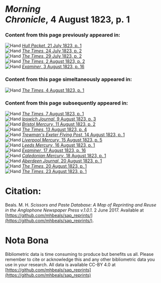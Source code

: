 # *Morning Chronicle*, 4 August 1823, p. 1  
  
### Content from this page previously appeared in:  
![Hand](http://scissorsandpaste.net/wp-content/uploads/2017/06/smallhandpointer.png) [*Hull Packet*, 21 July 1823, p. 1](https://mhbeals.github.io/sap_html/Hull-Packet/Hull-Packet-21-July-1823-p-1)  
![Hand](http://scissorsandpaste.net/wp-content/uploads/2017/06/smallhandpointer.png) [*The Times*, 24 July 1823, p. 2](https://mhbeals.github.io/sap_html/The-Times/The-Times-24-July-1823-p-2)  
![Hand](http://scissorsandpaste.net/wp-content/uploads/2017/06/smallhandpointer.png) [*The Times*, 29 July 1823, p. 2](https://mhbeals.github.io/sap_html/The-Times/The-Times-29-July-1823-p-2)  
![Hand](http://scissorsandpaste.net/wp-content/uploads/2017/06/smallhandpointer.png) [*The Times*, 2 August 1823, p. 2](https://mhbeals.github.io/sap_html/The-Times/The-Times-2-August-1823-p-2)  
![Hand](http://scissorsandpaste.net/wp-content/uploads/2017/06/smallhandpointer.png) [*Examiner*, 3 August 1823, p. 16](https://mhbeals.github.io/sap_html/Examiner/Examiner-3-August-1823-p-16)  
  
### Content from this page simeltaneously appeared in:  
![Hand](http://scissorsandpaste.net/wp-content/uploads/2017/06/smallhandpointer.png) [*The Times*, 4 August 1823, p. 1](https://mhbeals.github.io/sap_html/The-Times/The-Times-4-August-1823-p-1)  
  
### Content from this page subsequently appeared in:  
![Hand](http://scissorsandpaste.net/wp-content/uploads/2017/06/smallhandpointer.png) [*The Times*, 7 August 1823, p. 1](https://mhbeals.github.io/sap_html/The-Times/The-Times-7-August-1823-p-1)  
![Hand](http://scissorsandpaste.net/wp-content/uploads/2017/06/smallhandpointer.png) [*Ipswich Journal*, 9 August 1823, p. 3](https://mhbeals.github.io/sap_html/Ipswich-Journal/Ipswich-Journal-9-August-1823-p-3)  
![Hand](http://scissorsandpaste.net/wp-content/uploads/2017/06/smallhandpointer.png) [*Bristol Mercury*, 11 August 1823, p. 2](https://mhbeals.github.io/sap_html/Bristol-Mercury/Bristol-Mercury-11-August-1823-p-2)  
![Hand](http://scissorsandpaste.net/wp-content/uploads/2017/06/smallhandpointer.png) [*The Times*, 13 August 1823, p. 4](https://mhbeals.github.io/sap_html/The-Times/The-Times-13-August-1823-p-4)  
![Hand](http://scissorsandpaste.net/wp-content/uploads/2017/06/smallhandpointer.png) [*Trewman's Exeter Flying Post*, 14 August 1823, p. 1](https://mhbeals.github.io/sap_html/Trewman's-Exeter-Flying-Post/Trewman's-Exeter-Flying-Post-14-August-1823-p-1)  
![Hand](http://scissorsandpaste.net/wp-content/uploads/2017/06/smallhandpointer.png) [*Liverpool Mercury*, 15 August 1823, p. 5](https://mhbeals.github.io/sap_html/Liverpool-Mercury/Liverpool-Mercury-15-August-1823-p-5)  
![Hand](http://scissorsandpaste.net/wp-content/uploads/2017/06/smallhandpointer.png) [*Leeds Mercury*, 16 August 1823, p. 1](https://mhbeals.github.io/sap_html/Leeds-Mercury/Leeds-Mercury-16-August-1823-p-1)  
![Hand](http://scissorsandpaste.net/wp-content/uploads/2017/06/smallhandpointer.png) [*Examiner*, 17 August 1823, p. 16](https://mhbeals.github.io/sap_html/Examiner/Examiner-17-August-1823-p-16)  
![Hand](http://scissorsandpaste.net/wp-content/uploads/2017/06/smallhandpointer.png) [*Caledonian Mercury*, 18 August 1823, p. 1](https://mhbeals.github.io/sap_html/Caledonian-Mercury/Caledonian-Mercury-18-August-1823-p-1)  
![Hand](http://scissorsandpaste.net/wp-content/uploads/2017/06/smallhandpointer.png) [*Aberdeen Journal*, 20 August 1823, p. 1](https://mhbeals.github.io/sap_html/Aberdeen-Journal/Aberdeen-Journal-20-August-1823-p-1)  
![Hand](http://scissorsandpaste.net/wp-content/uploads/2017/06/smallhandpointer.png) [*The Times*, 20 August 1823, p. 1](https://mhbeals.github.io/sap_html/The-Times/The-Times-20-August-1823-p-1)  
![Hand](http://scissorsandpaste.net/wp-content/uploads/2017/06/smallhandpointer.png) [*The Times*, 23 August 1823, p. 1](https://mhbeals.github.io/sap_html/The-Times/The-Times-23-August-1823-p-1)  


# Citation: 

Beals. M. H. *Scissors and Paste Database: A Map of Reprinting and Reuse in the Anglophone Newspaper Press v.1.0.1.* 2 June 2017. Available at [https://github.com/mhbeals/sap_reprints/](https://github.com/mhbeals/sap_reprints/). 

# Nota Bona

Bibliometric data is time consuming to produce but benefits us all. Please remember to cite or acknowledge this and any other bibliometric data you use in your research. All data is available CC-BY 4.0 at [https://github.com/mhbeals/sap_reprints](https://github.com/mhbeals/sap_reprints)